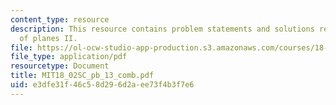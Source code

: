 ```yaml
---
content_type: resource
description: This resource contains problem statements and solutions related to equations
  of planes II.
file: https://ol-ocw-studio-app-production.s3.amazonaws.com/courses/18-02sc-multivariable-calculus-fall-2010/e3dfe31f46c58d296d2aee73f4b3f7e6_MIT18_02SC_pb_13_comb.pdf
file_type: application/pdf
resourcetype: Document
title: MIT18_02SC_pb_13_comb.pdf
uid: e3dfe31f-46c5-8d29-6d2a-ee73f4b3f7e6
---
```

